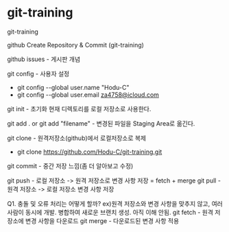 # git-training

git-training

github Create Repository & Commit (git-training)

github issues - 게시판 개념

git config - 사용자 설정

- git config --global user.name "Hodu-C"
- git config --global user.email za4758@icloud.com

git init - 초기화 현재 디렉토리를 로컬 저장소로 사용한다.

git add . or git add "filename" - 변경된 파일을 Staging Area로 옮긴다.

git clone - 원격저장소(github)에서 로컬저장소로 복제

- git clone https://github.com/Hodu-C/git-training.git

git commit - 중간 저장 느낌(좀 더 알아보고 수정)

git push - 로컬 저장소 -> 원격 저장소로 변경 사항 저장
= fetch + merge
git pull - 원격 저장소 -> 로컬 저장소 변경 사항 저장

Q1. 충돌 및 오류 처리는 어떻게 할까? ex)원격 저장소와 변경 사항을 맞추지 않고, 여러 사람이 동시에 개발.
병합하여 새로운 브랜치 생성. 아직 이해 안됨.
git fetch - 원격 저장소에 변경 사항을 다운로드
git merge - 다운로드된 변경 사항 적용
